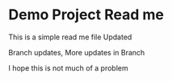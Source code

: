 # Demo Project Read me

This is a simple read me file
Updated

Branch updates, More updates in Branch

I hope this is not much of a problem